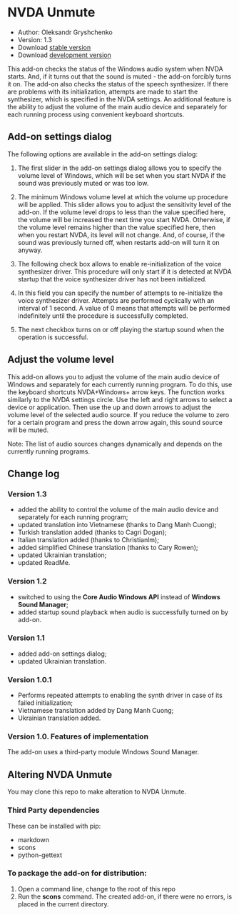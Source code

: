 # NVDA Unmute

* Author: Oleksandr Gryshchenko
* Version: 1.3
* Download [stable version][1]
* Download [development version][2]

This add-on checks the status of the Windows audio system when NVDA starts. And, if it turns out that the sound is muted - the add-on forcibly turns it on.
The add-on also checks the status of the speech synthesizer. If there are problems with its initialization, attempts are made to start the synthesizer, which is specified in the NVDA settings.
An additional feature is the ability to adjust the volume of the main audio device and separately for each running process using convenient keyboard shortcuts.

## Add-on settings dialog
The following options are available in the add-on settings dialog:

1. The first slider in the add-on settings dialog allows you to specify the volume level of Windows, which will be set when you start NVDA if the sound was previously muted or was too low.

2. The minimum Windows volume level at which the volume up procedure will be applied. This slider allows you to adjust the sensitivity level of the add-on.
If the volume level drops to less than the value specified here, the volume will be increased the next time you start NVDA.
Otherwise, if the volume level remains higher than the value specified here, then when you restart NVDA, its level will not change.
And, of course, if the sound was previously turned off, when restarts add-on will turn it on anyway.

3. The following check box allows to enable re-initialization of the voice synthesizer driver.
This procedure will only start if it is detected at NVDA startup that the voice synthesizer driver has not been initialized.

4. In this field you can specify the number of attempts to re-initialize the voice synthesizer driver. Attempts are performed cyclically with an interval of 1 second. A value of 0 means that attempts will be performed indefinitely until the procedure is successfully completed.

5. The next checkbox turns on or off playing the startup sound  when the operation is successful.

## Adjust the volume level
This add-on allows you to adjust the volume of the main audio device of Windows and separately for each currently running program.
To do this, use the keyboard shortcuts NVDA+Windows+ arrow keys.
The function works similarly to the NVDA settings circle. Use the left and right arrows to select a device or application. Then use the up and down arrows to adjust the volume level of the selected audio source.
If you reduce the volume to zero for a certain program and press the down arrow again, this sound source will be muted.

Note: The list of audio sources changes dynamically and depends on the currently running programs.

## Change log

### Version 1.3
* added the ability to control the volume of the main audio device and separately for each running program;
* updated translation into Vietnamese (thanks to Dang Manh Cuong);
* Turkish translation added (thanks to Cagri Dogan);
* Italian translation added (thanks to Christianlm);
* added simplified Chinese translation (thanks to Cary Rowen);
* updated Ukrainian translation;
* updated ReadMe.

### Version 1.2
* switched to using the **Core Audio Windows API** instead of **Windows Sound Manager**;
* added startup sound playback when audio is successfully turned on by add-on.

### Version 1.1
* added add-on settings dialog;
* updated Ukrainian translation.

### Version 1.0.1
* Performs repeated attempts to enabling the synth driver in case of its failed initialization;
* Vietnamese translation added by Dang Manh Cuong;
* Ukrainian translation added.

### Version 1.0. Features of implementation
The add-on uses a third-party module Windows Sound Manager.

## Altering NVDA Unmute
You may clone this repo to make alteration to NVDA Unmute.

### Third Party dependencies
These can be installed with pip:
- markdown
- scons
- python-gettext

### To package the add-on for distribution:
1. Open a command line, change to the root of this repo
2. Run the **scons** command. The created add-on, if there were no errors, is placed in the current directory.

[1]: https://github.com/grisov/Unmute/releases/download/v1.3/unmute-1.3.nvda-addon
[2]: https://github.com/grisov/Unmute/releases/download/v1.3/unmute-1.3.nvda-addon
